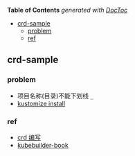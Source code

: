 <!-- START doctoc generated TOC please keep comment here to allow auto update -->
<!-- DON'T EDIT THIS SECTION, INSTEAD RE-RUN doctoc TO UPDATE -->
**Table of Contents**  *generated with [DocToc](https://github.com/thlorenz/doctoc)*

- [crd-sample](#crd-sample)
  - [problem](#problem)
  - [ref](#ref)

<!-- END doctoc generated TOC please keep comment here to allow auto update -->

## crd-sample

### problem

- 项目名称(目录)不能下划线 `_`
- [kustomize install](https://kubectl.docs.kubernetes.io/installation/kustomize/source/)

### ref

- [crd 编写](https://staight.github.io/2019/10/08/Kubernetes-CRD%E7%BC%96%E5%86%99/)
- [kubebuilder-book](https://book.kubebuilder.io/)
